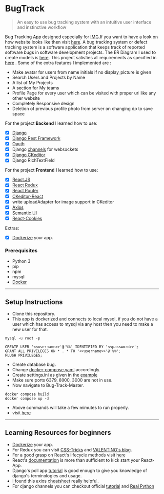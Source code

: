 # BugTrack

> An easy to use bug tracking system with an intuitive user interface and instinctive workflow

Bug Tracking App designed especially for [IMG](https://github.com/IMGIITRoorkee).If you want to have a look on how website looks like then visit [here](./walkthrough). A bug tracking system or defect tracking system is a software application that keeps track of reported software bugs in software development projects. The ER Diagram I used to create models is [here](./er-diagram.png). This project satisfies all requirements as specified in <a href='https://github.com/gagansh7171/BugTrack/blob/master/walkthrough/IMG%20Summer%20Project%202020.pdf'>here</a>
. Some of the extra features I implemented are : </br>
  * Make avatar for users from name initials if no display_picture is given
  * Search Users and Projects by Name
  * A list of My Projects
  * A section for My teams
  * Profile Page for every user which can be visited with proper url like any other website
  * Completely Responsive design
  * Deletion of previous profile photo from server on changing dp to save space

For the project **Backend** I learned how to use:
- [x] [Django](https://www.djangoproject.com/)
- [x] [Django Rest Framework](https://www.django-rest-framework.org/)
- [x] [Oauth](https://django-oauth-toolkit.readthedocs.io/en/latest/)
- [x] Django [channels](https://channels.readthedocs.io/en/latest/) for websockets
- [x] [Django CKeditor](https://django-ckeditor.readthedocs.io/en/latest/)
- [X] Django RichTextField

For the project **Frontend** I learned how to use:
- [x] [React.JS](https://reactjs.org/)
- [x] [React Redux](https://react-redux.js.org/)
- [x] [React Router](https://reactrouter.com/)
- [x] [CKeditor-React](https://ckeditor.com/docs/ckeditor5/latest/builds/guides/integration/frameworks/react.html)
- [x] write uploadAdapter for image support in CKeditor
- [x] [Axios](https://github.com/axios/axios)
- [x] [Semantic UI](https://react.semantic-ui.com/)
- [x] [React-Cookies](https://www.npmjs.com/package/react-cookies)

Extras:
 - [x] [Dockerize](https://docs.docker.com/compose/gettingstarted/) your app.

### Prerequisites <br/>
  * Python 3
  * pip
  * npm
  * mysql
  * [Docker](https://docs.docker.com/compose/install/)
-----------------
## Setup Instructions <br/>
  * Clone this repository.
  * This app is dockerized and connects to local mysql, if you do not have a user which has access to mysql via any host then you need to make a new user for that.
  ```
  mysql -u root -p

  CREATE USER '<<username>>'@'%%' IDENTIFIED BY '<<password>>';
  GRANT ALL PRIVILEGES ON * . * TO '<<username>>'@'%%';
  FLUSH PRIVILEGES;
  ```
  * Create database bug.
  * Change [docker-compose.yaml](./docker-compose.yaml) accordingly.
  * Create settings.ini as given in the [example](./project/settings.ini.example)
  * Make sure ports 6379, 8000, 3000 are not in use.
  * Now navigate to Bug-Track-Master.
  ```
  docker compose build
  docker compose up -d
  ```
  * Above commands will take a few mimutes to run properly.
  * visit [here](http://localhost:3000/)
-----------------
## Learning Resources for beginners<br/>
 * [Dockerize](https://medium.com/@gagansh7171/dockerize-your-django-and-react-app-68a7b73ab6e9?sk=f285da192ec695afdb1583ea42f94427) your app.
 * For Redux you can visit [CSS-Tricks](https://css-tricks.com/learning-react-redux/) and [VALENTINO's blog](https://www.valentinog.com/blog/redux/).
 * For a good grasp on React's lifecycle methods visit [here](https://projects.wojtekmaj.pl/react-lifecycle-methods-diagram/)
 * React's [documentation](https://reactjs.org/docs/getting-started.html) is more than sufficient to kick start your React-App.
 * Django's poll app [tutorial](https://docs.djangoproject.com/en/3.1/intro/tutorial01/) is good enough to give you knowledge of django's terminologies and usage.
 * I found this axios [cheatsheet](https://kapeli.com/cheat_sheets/Axios.docset/Contents/Resources/Documents/index) really helpful.
 * For django channels you can checkout official [tutorial](https://channels.readthedocs.io/en/latest/tutorial/index.html) and [Real Python](https://realpython.com/getting-started-with-django-channels/)
